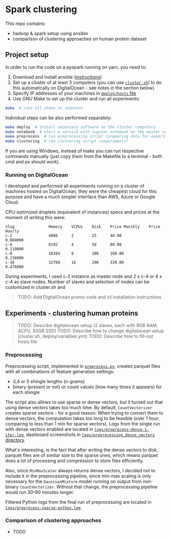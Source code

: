 #  Spark clustering

This repo contains:
- hadoop & spark setup using ansible
- comparison of clustering approaches on human protein dataset


## Project setup

In order to run the code on a pyspark running on yarn, you need to:
1. Download and install ansible ([instructions](https://docs.ansible.com/ansible/latest/installation_guide/intro_installation.html))
2. Set up a cluster of at least 3 computers (you can use [`cluster.sh`](cluster.sh))
   to do this automatically on DigitalOcean - see notes in the section below)
3. Specify IP addresses of your machines in [`deploy/hosts` file](deploy/hosts)
4. Use GNU Make to set up the cluster and run all experiments:
```bash
make  # runs all steps in sequence
```

Individual steps can be also performed separately:
```bash
make deploy  # install necessary software on the cluster computers
make notebook  # start a service with jupyter notebook on the master node
make preprocess  # run preprocessing script (preparing data for experiments)
make clustering  # run clustering script (experiments)
```

If you are using Windows, instead of make you can run respective commands
manually (just copy them from the Makefile to a terminal - both cmd and ps should work).


### Running on DigitalOcean

I developed and performed all experiments running on a cluster of machines hosted
on DigitalOcean, they were the cheapest cloud for this purpose and have a much
simpler interface than AWS, Azure or Google Cloud.

CPU-optimized droplets (equivalent of instances) specs and prices at the moment of writing this were:
```
Slug               Memory    VCPUs    Disk    Price Monthly    Price Hourly
c-2                4096      2        25      40.00            0.060000
c-4                8192      4        50      80.00            0.119000
c-8                16384     8        100     160.00           0.238000
c-16               32768     16       200     320.00           0.476000
```

During experiments, I used c-2 instance as master node and 2 x c-4 or 4 x c-4 as slave nodes.
Number of slaves and selection of nodes can be customized in cluster.sh and 

> TODO: Add DigitalOcean promo code and cli installation instructions


## Experiments - clustering human proteins

> TODO: Describe digitalocean setup (2 slaves, each with 8GB RAM, 4CPU, 50GB SSD)
> TODO: Describe how to change digitalocean setup (cluster.sh, deploy/variables.yml)
> TODO: Describe how to fill-out hosts file


### Preprocessing

Preprocessing script, implemented in [`preprocess.py`](preprocess.py), creates
parquet files with all combinations of feature generation settings:
- 3,4 or 5 shingle lengths (n-grams)
- binary (present or not) or count values (how many times it appears) for each shingle

The script also allows to use sparse or dense vectors, but it turned out that
using dense vectors takes too much time. By default, `CountVectorizer` 
creates sparse vectors - for a good reason. When trying to convert them to 
dense vectors, the computation takes too long to be feasible (over 1 hour, 
comparing to less than 1 min for sparse vectors). Logs from the single run with
dense vectors enabled are located in [`logs/preprocess-dense-1-iter.log`](logs/preprocess-dense-1-iter.log),
dashboard screenshots in [`logs/preprocessing_dense_vectors` directory](logs/preprocessing_dense_vectors).

What's interesting, is the fact that after writing the dense vectors to disk,
parquet files are of similar size to the sparse ones, which means parquet does
a lot of processing and compression to store files efficiently.

Also, since `MinMaxScaler` always returns dense vectors, I decided not to include
it in the preprocessing pipeline, since min-max scaling is only necessary for the
`GaussianMixture` model running on output from non-binary `CountVectorizer`. Without
that change, the preprocessing pipeline would run 30-90 minutes longer.

Filtered Python logs from the final run of preprocessing are located in 
[`logs/preprocess-sparse-python.log`](logs/preprocess-sparse-python.log).


### Comparison of clustering approaches

- TODO
